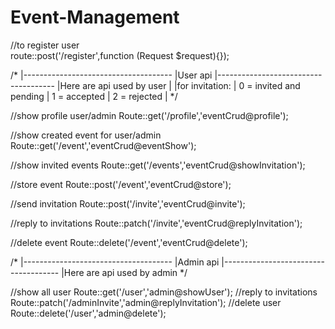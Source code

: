 # Event-Management

//to register user <br />
route::post('/register',function (Request $request){});

/*
|-------------------------------------
|User api
|-------------------------------------
|Here are api used by user
|
|for invitation:
|   0 = invited and pending
|   1 = accepted
|   2 = rejected
|
*/

//show profile user/admin
Route::get('/profile','eventCrud@profile');

//show created event for user/admin
Route::get('/event','eventCrud@eventShow');

//show invited events
Route::get('/events','eventCrud@showInvitation');

//store event
Route::post('/event','eventCrud@store');

//send invitation
Route::post('/invite','eventCrud@invite');

//reply to invitations
Route::patch('/invite','eventCrud@replyInvitation');

//delete event
Route::delete('/event','eventCrud@delete');

/*
|-------------------------------------
|Admin api
|-------------------------------------
|Here are api used by admin
*/

//show all user
Route::get('/user','admin@showUser');
//reply to invitations
Route::patch('/adminInvite','admin@replyInvitation');
//delete user
Route::delete('/user','admin@delete');
